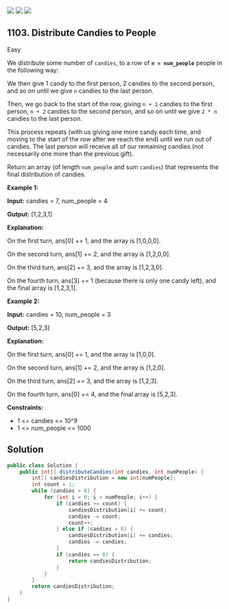 [![](https://img.shields.io/github/stars/javadev/LeetCode-in-Java?label=Stars&style=flat-square)](https://github.com/javadev/LeetCode-in-Java)
[![](https://img.shields.io/github/forks/javadev/LeetCode-in-Java?label=Fork%20me%20on%20GitHub%20&style=flat-square)](https://github.com/javadev/LeetCode-in-Java/fork)
[![](https://img.shields.io/badge/-LeetCode%20in%20Kotlin-blue?style=flat-square)](https://github.com/javadev/LeetCode-in-Kotlin)

## 1103\. Distribute Candies to People

Easy

We distribute some number of `candies`, to a row of **`n = num_people`** people in the following way:

We then give 1 candy to the first person, 2 candies to the second person, and so on until we give `n` candies to the last person.

Then, we go back to the start of the row, giving `n + 1` candies to the first person, `n + 2` candies to the second person, and so on until we give `2 * n` candies to the last person.

This process repeats (with us giving one more candy each time, and moving to the start of the row after we reach the end) until we run out of candies. The last person will receive all of our remaining candies (not necessarily one more than the previous gift).

Return an array (of length `num_people` and sum `candies`) that represents the final distribution of candies.

**Example 1:**

**Input:** candies = 7, num\_people = 4

**Output:** [1,2,3,1]

**Explanation:** 

On the first turn, ans[0] += 1, and the array is [1,0,0,0]. 

On the second turn, ans[1] += 2, and the array is [1,2,0,0]. 

On the third turn, ans[2] += 3, and the array is [1,2,3,0]. 

On the fourth turn, ans[3] += 1 (because there is only one candy left), and the final array is [1,2,3,1].

**Example 2:**

**Input:** candies = 10, num\_people = 3

**Output:** [5,2,3]

**Explanation:**

On the first turn, ans[0] += 1, and the array is [1,0,0]. 

On the second turn, ans[1] += 2, and the array is [1,2,0]. 

On the third turn, ans[2] += 3, and the array is [1,2,3]. 

On the fourth turn, ans[0] += 4, and the final array is [5,2,3].

**Constraints:**

*   1 <= candies <= 10^9
*   1 <= num\_people <= 1000

## Solution

```java
public class Solution {
    public int[] distributeCandies(int candies, int numPeople) {
        int[] candiesDistribution = new int[numPeople];
        int count = 1;
        while (candies > 0) {
            for (int i = 0; i < numPeople; i++) {
                if (candies >= count) {
                    candiesDistribution[i] += count;
                    candies -= count;
                    count++;
                } else if (candies > 0) {
                    candiesDistribution[i] += candies;
                    candies -= candies;
                }
                if (candies == 0) {
                    return candiesDistribution;
                }
            }
        }
        return candiesDistribution;
    }
}
```